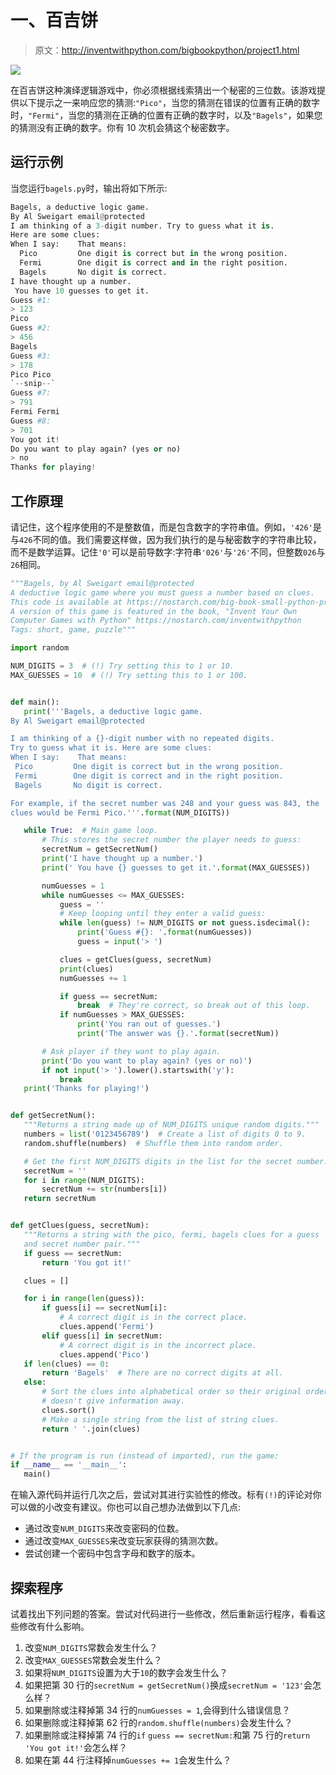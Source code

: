 # 一、百吉饼

> 原文：<http://inventwithpython.com/bigbookpython/project1.html>

![](img/9d995d63aaead72cad01120081eb8f75.png)

在百吉饼这种演绎逻辑游戏中，你必须根据线索猜出一个秘密的三位数。该游戏提供以下提示之一来响应您的猜测:`"Pico"`，当您的猜测在错误的位置有正确的数字时，`"Fermi"`，当您的猜测在正确的位置有正确的数字时，以及`"Bagels"`，如果您的猜测没有正确的数字。你有 10 次机会猜这个秘密数字。

## 运行示例

当您运行`bagels.py`时，输出将如下所示:

```py
Bagels, a deductive logic game.
By Al Sweigart email@protected
I am thinking of a 3-digit number. Try to guess what it is.
Here are some clues:
When I say:    That means:
  Pico         One digit is correct but in the wrong position.
  Fermi        One digit is correct and in the right position.
  Bagels       No digit is correct.
I have thought up a number.
 You have 10 guesses to get it.
Guess #1:
> 123
Pico
Guess #2:
> 456
Bagels
Guess #3:
> 178
Pico Pico
`--snip--`
Guess #7:
> 791
Fermi Fermi
Guess #8:
> 701
You got it!
Do you want to play again? (yes or no)
> no
Thanks for playing!
```

## 工作原理

请记住，这个程序使用的不是整数值，而是包含数字的字符串值。例如，`'426'`是与`426`不同的值。我们需要这样做，因为我们执行的是与秘密数字的字符串比较，而不是数学运算。记住`'0'`可以是前导数字:字符串`'026'`与`'26'`不同，但整数`026`与`26`相同。

```py
"""Bagels, by Al Sweigart email@protected
A deductive logic game where you must guess a number based on clues.
This code is available at https://nostarch.com/big-book-small-python-programming
A version of this game is featured in the book, "Invent Your Own
Computer Games with Python" https://nostarch.com/inventwithpython
Tags: short, game, puzzle"""

import random

NUM_DIGITS = 3  # (!) Try setting this to 1 or 10.
MAX_GUESSES = 10  # (!) Try setting this to 1 or 100.


def main():
   print('''Bagels, a deductive logic game.
By Al Sweigart email@protected

I am thinking of a {}-digit number with no repeated digits.
Try to guess what it is. Here are some clues:
When I say:    That means:
 Pico         One digit is correct but in the wrong position.
 Fermi        One digit is correct and in the right position.
 Bagels       No digit is correct.

For example, if the secret number was 248 and your guess was 843, the
clues would be Fermi Pico.'''.format(NUM_DIGITS))

   while True:  # Main game loop.
       # This stores the secret number the player needs to guess:
       secretNum = getSecretNum()
       print('I have thought up a number.')
       print(' You have {} guesses to get it.'.format(MAX_GUESSES))

       numGuesses = 1
       while numGuesses <= MAX_GUESSES:
           guess = ''
           # Keep looping until they enter a valid guess:
           while len(guess) != NUM_DIGITS or not guess.isdecimal():
               print('Guess #{}: '.format(numGuesses))
               guess = input('> ')

           clues = getClues(guess, secretNum)
           print(clues)
           numGuesses += 1

           if guess == secretNum:
               break  # They're correct, so break out of this loop.
           if numGuesses > MAX_GUESSES:
               print('You ran out of guesses.')
               print('The answer was {}.'.format(secretNum))

       # Ask player if they want to play again.
       print('Do you want to play again? (yes or no)')
       if not input('> ').lower().startswith('y'):
           break
   print('Thanks for playing!')


def getSecretNum():
   """Returns a string made up of NUM_DIGITS unique random digits."""
   numbers = list('0123456789')  # Create a list of digits 0 to 9.
   random.shuffle(numbers)  # Shuffle them into random order.

   # Get the first NUM_DIGITS digits in the list for the secret number:
   secretNum = ''
   for i in range(NUM_DIGITS):
       secretNum += str(numbers[i])
   return secretNum


def getClues(guess, secretNum):
   """Returns a string with the pico, fermi, bagels clues for a guess
   and secret number pair."""
   if guess == secretNum:
       return 'You got it!'

   clues = []

   for i in range(len(guess)):
       if guess[i] == secretNum[i]:
           # A correct digit is in the correct place.
           clues.append('Fermi')
       elif guess[i] in secretNum:
           # A correct digit is in the incorrect place.
           clues.append('Pico')
   if len(clues) == 0:
       return 'Bagels'  # There are no correct digits at all.
   else:
       # Sort the clues into alphabetical order so their original order
       # doesn't give information away.
       clues.sort()
       # Make a single string from the list of string clues.
       return ' '.join(clues)


# If the program is run (instead of imported), run the game:
if __name__ == '__main__':
   main() 
```

在输入源代码并运行几次之后，尝试对其进行实验性的修改。标有`(!)`的评论对你可以做的小改变有建议。你也可以自己想办法做到以下几点:

*   通过改变`NUM_DIGITS`来改变密码的位数。
*   通过改变`MAX_GUESSES`来改变玩家获得的猜测次数。
*   尝试创建一个密码中包含字母和数字的版本。

## 探索程序

试着找出下列问题的答案。尝试对代码进行一些修改，然后重新运行程序，看看这些修改有什么影响。

1.  改变`NUM_DIGITS`常数会发生什么？
2.  改变`MAX_GUESSES`常数会发生什么？
3.  如果将`NUM_DIGITS`设置为大于`10`的数字会发生什么？
4.  如果把第 30 行的`secretNum = getSecretNum()`换成`secretNum = '123'`会怎么样？
5.  如果删除或注释掉第 34 行的`numGuesses = 1`,会得到什么错误信息？
6.  如果删除或注释掉第 62 行的`random.shuffle(numbers)`会发生什么？
7.  如果删除或注释掉第 74 行的`if` `guess == secretNum:`和第 75 行的`return 'You got it!'`会怎么样？
8.  如果在第 44 行注释掉`numGuesses += 1`会发生什么？